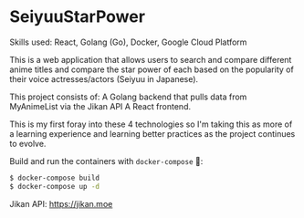 # SeiyuuStarPower

Skills used:
React, Golang (Go), Docker, Google Cloud Platform

This is a web application that allows users to search and compare different anime titles and compare the star power of each based on the popularity of their voice actresses/actors (Seiyuu in Japanese).

This project consists of:
A Golang backend that pulls data from MyAnimeList via the Jikan API
A React frontend.

This is my first foray into these 4 technologies so I'm taking this as more of a learning experience and learning better practices as the project continues to evolve.

Build and run the containers with `docker-compose` 🐳:

```bash
$ docker-compose build
$ docker-compose up -d
```

Jikan API:
https://jikan.moe